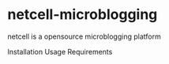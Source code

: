 # netcell-microblogging
netcell is a opensource microblogging platform

Installation
Usage
Requirements
